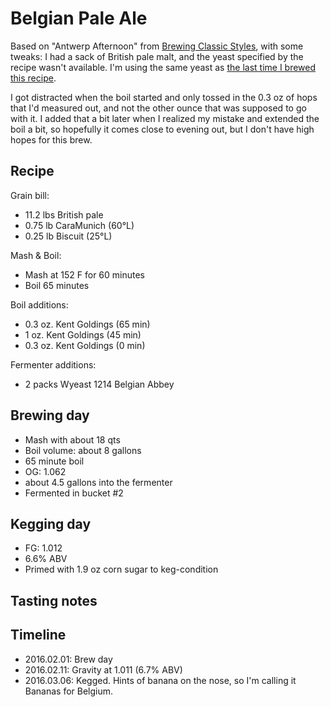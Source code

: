 # Belgian Pale Ale
Based on "Antwerp Afternoon" from [Brewing Classic Styles](http://www.amazon.com/Brewing-Classic-Styles-Winning-Recipes-ebook/dp/B002C1AJX8), with some tweaks: I had a sack of British pale malt, and the yeast specified by the recipe wasn't available. I'm using the same yeast as [the last time I brewed this recipe](../12-BPA).

I got distracted when the boil started and only tossed in the 0.3 oz of hops that I'd measured out, and not the other ounce that was supposed to go with it. I added that a bit later when I realized my mistake and extended the boil a bit, so hopefully it comes close to evening out, but I don't have high hopes for this brew. 

## Recipe
Grain bill:
* 11.2 lbs British pale
* 0.75 lb CaraMunich (60°L)
* 0.25 lb Biscuit (25°L)

Mash & Boil:
* Mash at 152 F for 60 minutes
* Boil 65 minutes

Boil additions:
* 0.3 oz. Kent Goldings (65 min)
* 1 oz. Kent Goldings (45 min)
* 0.3 oz. Kent Goldings (0 min)

Fermenter additions:
* 2 packs Wyeast 1214 Belgian Abbey

## Brewing day
* Mash with about 18 qts
* Boil volume: about 8 gallons
* 65 minute boil
* OG: 1.062
* about 4.5 gallons into the fermenter
* Fermented in bucket #2

## Kegging day
* FG: 1.012
* 6.6% ABV
* Primed with 1.9 oz corn sugar to keg-condition

## Tasting notes

## Timeline
* 2016.02.01: Brew day
* 2016.02.11: Gravity at 1.011 (6.7% ABV)
* 2016.03.06: Kegged. Hints of banana on the nose, so I'm calling it Bananas for Belgium.
